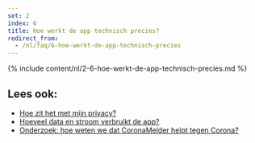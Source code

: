 ```yaml
---
set: 2
index: 6
title: Hoe werkt de app technisch precies?
redirect_from: 
  - /nl/faq/6-hoe-werkt-de-app-technisch-precies
---
```

{% include content/nl/2-6-hoe-werkt-de-app-technisch-precies.md %}

## Lees ook:

- [Hoe zit het met mijn privacy?](/{{page.lang}}/faq/2-8-hoe-zit-het-met-mijn-privacy)
- [Hoeveel data en stroom verbruikt de app?](/{{page.lang}}/faq/2-2-hoeveel-data-en-stroom-gebruikt-de-app)
- [Onderzoek: hoe weten we dat CoronaMelder helpt tegen Corona?](/{{page.lang}}/faq/3-1-onderzoek-hoe-weten-we-of-coronamelder-helpt-tegen-corona)
